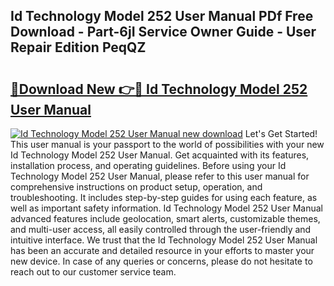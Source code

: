 ## Id Technology Model 252 User Manual PDf Free Download - Part-6jI Service Owner Guide - User Repair Edition PeqQZ

# <h2><a href="http://bc42292.oget.top/?id=Id+Technology+Model+252+User+Manual">🔗Download New 👉🔴 Id Technology Model 252 User Manual</a></h2>

[![Id Technology Model 252 User Manual new download](https://i.imgur.com/5g1atiW.png)](http://bc42292.oget.top/?id=Id+Technology+Model+252+User+Manual)
Let's Get Started! This user manual is your passport to the world of possibilities with your new Id Technology Model 252 User Manual. Get acquainted with its features, installation process, and operating guidelines. Before using your Id Technology Model 252 User Manual, please refer to this user manual for comprehensive instructions on product setup, operation, and troubleshooting. It includes step-by-step guides for using each feature, as well as important safety information. Id Technology Model 252 User Manual advanced features include geolocation, smart alerts, customizable themes, and multi-user access, all easily controlled through the user-friendly and intuitive interface. We trust that the Id Technology Model 252 User Manual has been an accurate and detailed resource in your efforts to master your new device. In case of any queries or concerns, please do not hesitate to reach out to our customer service team.
